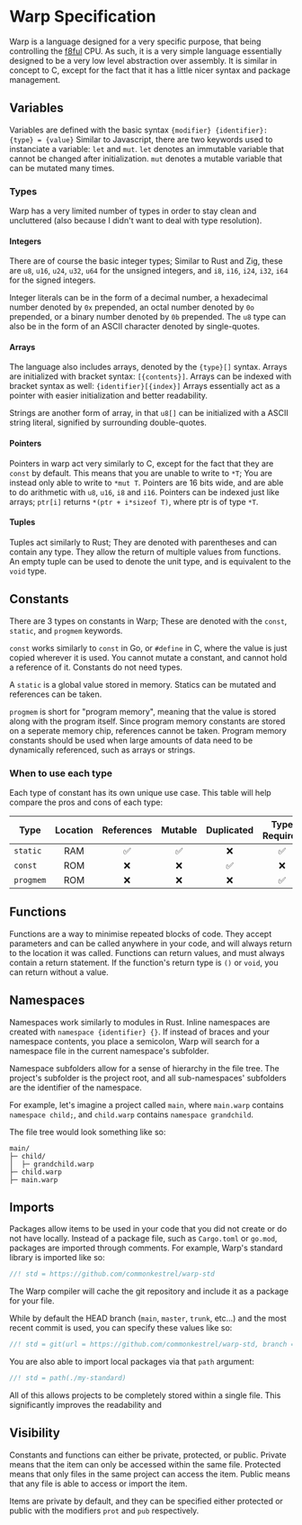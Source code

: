 # Warp Specification

Warp is a language designed for a very specific purpose, that being controlling the [f8ful](https://github.com/commonkestrel/fateful) CPU.
As such, it is a very simple language essentially designed to be a very low level abstraction over assembly.
It is similar in concept to C, except for the fact that it has a little nicer syntax and package management.

## Variables

Variables are defined with the basic syntax `{modifier} {identifier}: {type} = {value}`
Similar to Javascript, there are two keywords used to instanciate a variable: `let` and `mut`.
`let` denotes an immutable variable that cannot be changed after initialization.
`mut` denotes a mutable variable that can be mutated many times.

### Types

Warp has a very limited number of types in order to stay clean and uncluttered (also because I didn't want to deal with type resolution).

#### Integers

There are of course the basic integer types;
Similar to Rust and Zig, these are `u8`, `u16`, `u24`, `u32`, `u64` for the unsigned integers,
and `i8`, `i16`, `i24`, `i32`, `i64` for the signed integers.

Integer literals can be in the form of a decimal number, a hexadecimal number denoted by `0x` prepended,
an octal number denoted by `0o` prepended, or a binary number denoted by `0b` prepended.
The `u8` type can also be in the form of an ASCII character denoted by single-quotes.

#### Arrays

The language also includes arrays, denoted by the `{type}[]` syntax.
Arrays are initialized with bracket syntax: `[{contents}]`.
Arrays can be indexed with bracket syntax as well: `{identifier}[{index}]`
Arrays essentially act as a pointer with easier initialization and better readability.

Strings are another form of array, in that `u8[]` can be initialized with a ASCII string literal,
signified by surrounding double-quotes.

#### Pointers

Pointers in warp act very similarly to C, except for the fact that they are `const` by default.
This means that you are unable to write to `*T`; You are instead only able to write to `*mut T`.
Pointers are 16 bits wide, and are able to do arithmetic with `u8`, `u16`, `i8` and `i16`.
Pointers can be indexed just like arrays; `ptr[i]` returns `*(ptr + i*sizeof T)`, where ptr is of type `*T`.

#### Tuples

Tuples act similarly to Rust; They are denoted with parentheses and can contain any type.
They allow the return of multiple values from functions.
An empty tuple can be used to denote the unit type, and is equivalent to the `void` type.

## Constants

There are 3 types on constants in Warp; These are denoted with the `const`, `static`, and `progmem` keywords.

`const` works similarly to `const` in Go, or `#define` in C, where the value is just copied wherever it is used.
You cannot mutate a constant, and cannot hold a reference of it.
Constants do not need types.

A `static` is a global value stored in memory. Statics can be mutated and references can be taken.


`progmem` is short for "program memory", meaning that the value is stored along with the program itself.
Since program memory constants are stored on a seperate memory chip, references cannot be taken.
Program memory constants should be used when large amounts of data need to be dynamically referenced,
such as arrays or strings.

### When to use each type

Each type of constant has its own unique use case.
This table will help compare the pros and cons of each type:

|    Type   | Location | References | Mutable | Duplicated | Type Required |
|-----------|:--------:|:----------:|:-------:|:----------:|:-------------:|
| `static`  |   RAM    |     ✅     |    ✅   |     ❌    |       ✅      |
| `const`   |   ROM    |     ❌     |    ❌   |     ✅    |       ❌      |
| `progmem` |   ROM    |     ❌     |    ❌   |     ❌    |       ✅      |

## Functions

Functions are a way to minimise repeated blocks of code.
They accept parameters and can be called anywhere in your code, and will always return to the location it was called.
Functions can return values, and must always contain a return statement.
If the function's return type is `()` or `void`, you can return without a value.

## Namespaces

Namespaces work similarly to modules in Rust.
Inline namespaces are created with `namespace {identifier} {}`.
If instead of braces and your namespace contents, you place a semicolon,
Warp will search for a namespace file in the current namespace's subfolder.

Namespace subfolders allow for a sense of hierarchy in the file tree.
The project's subfolder is the project root, and all sub-namespaces' subfolders are the identifier of the namespace.

For example, let's imagine a project called `main`,
where `main.warp` contains `namespace child;`, and `child.warp` contains `namespace grandchild`.

The file tree would look something like so:

```
main/
├─ child/
│  ├─ grandchild.warp
├─ child.warp
├─ main.warp
```

## Imports

Packages allow items to be used in your code that you did not create or do not have locally.
Instead of a package file, such as `Cargo.toml` or `go.mod`,
packages are imported through comments.
For example, Warp's standard library is imported like so:
``` rs
//! std = https://github.com/commonkestrel/warp-std
```
The Warp compiler will cache the git repository and include it as a package for your file.

While by default the HEAD branch (`main`, `master`, `trunk`, etc...) and the most recent commit is used,
you can specify these values like so:
```rs
//! std = git(url = https://github.com/commonkestrel/warp-std, branch = main, commit = 5a6bb6d)
```

You are also able to import local packages via that `path` argument:
```rs
//! std = path(./my-standard)
```

All of this allows projects to be completely stored within a single file.
This significantly improves the readability and 

## Visibility

Constants and functions can either be private, protected, or public.
Private means that the item can only be accessed within the same file.
Protected means that only files in the same project can access the item.
Public means that any file is able to access or import the item.

Items are private by default, and they can be specified either protected or public with the modifiers `prot` and `pub` respectively.
